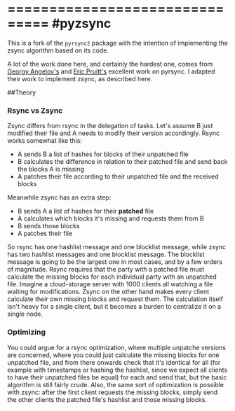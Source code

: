 ===============================
#pyzsync
===============================
This is a fork of the `pyrsync2` package with the intention of implementing the zsync algorithm based on its code.

A lot of the work done here, and certainly the hardest one, comes from [Georgy Angelov's](https://github.com/georgyangelov/pyrsync) and [Eric Pruitt's](http://code.activestate.com/recipes/577518-rsync-algorithm/) excellent work on pyrsync. I adapted their work to implement zsync, as described here.

##Theory
### Rsync vs Zsync
Zsync differs from rsync in the delegation of tasks. Let's assume B just modified their file and A needs to modify their version accordingly. Rsync works somewhat like this:

* A sends B a list of hashes for blocks of their unpatched file
* B calculates the difference in relation to their patched file and send back the blocks A is missing
* A patches their file according to their unpatched file and the received blocks

Meanwhile zsync has an extra step:

* B sends A a list of hashes for their **patched** file
* A calculates which blocks it's missing and requests them from B
* B sends those blocks
* A patches their file

So rsync has one hashlist message and one blocklist message, while zsync has two hashlist messages and one blocklist message. The blocklist message is going to be the largest one in most cases, and by a few orders of magnitude. Rsync requires that the party with a patched file must calculate the missing blocks for each individual party with an unpatched file. Imagine a cloud-storage server with 1000 clients all watching a file waiting for modifications. Zsync on the other hand makes every client calculate their own missing blocks and request them. The calculation itself isn't heavy for a single client, but it becomes a burden to centralize it on a single node.

### Optimizing

You could argue for a rsync optimization, where multiple unpatche versions are concerned, where you could just calculate the missing blocks for one unpatched file, and from there onwards check that it's identical for all (for example with timestamps or hashing the hashlist, since we expect all clients to have their unpatched files be equal) for each and send that, but the basic algorithm is still fairly crude. Also, the same sort of optimization is possible with zsync: after the first client requests the missing blocks, simply send the other clients the patched file's hashlist and those missing blocks.
